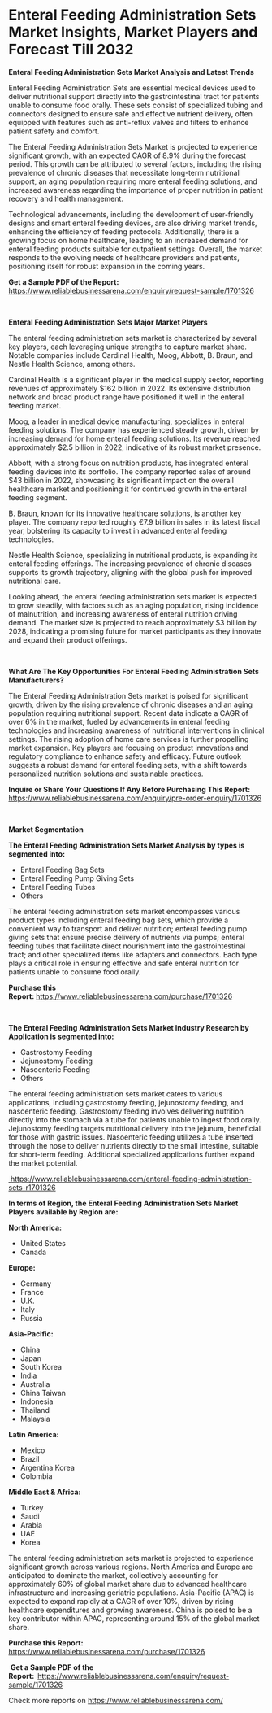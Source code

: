 <p><h1>Enteral Feeding Administration Sets Market Insights, Market Players and Forecast Till 2032</h1></p><p><strong>Enteral Feeding Administration Sets Market Analysis and Latest Trends</strong></p>
<p><p>Enteral Feeding Administration Sets are essential medical devices used to deliver nutritional support directly into the gastrointestinal tract for patients unable to consume food orally. These sets consist of specialized tubing and connectors designed to ensure safe and effective nutrient delivery, often equipped with features such as anti-reflux valves and filters to enhance patient safety and comfort.</p><p>The Enteral Feeding Administration Sets Market is projected to experience significant growth, with an expected CAGR of 8.9% during the forecast period. This growth can be attributed to several factors, including the rising prevalence of chronic diseases that necessitate long-term nutritional support, an aging population requiring more enteral feeding solutions, and increased awareness regarding the importance of proper nutrition in patient recovery and health management. </p><p>Technological advancements, including the development of user-friendly designs and smart enteral feeding devices, are also driving market trends, enhancing the efficiency of feeding protocols. Additionally, there is a growing focus on home healthcare, leading to an increased demand for enteral feeding products suitable for outpatient settings. Overall, the market responds to the evolving needs of healthcare providers and patients, positioning itself for robust expansion in the coming years.</p></p>
<p><strong>Get a Sample PDF of the Report:&nbsp;</strong> <a href="https://www.reliablebusinessarena.com/enquiry/request-sample/1701326?utm_campaign=2630&utm_medium=2&utm_source=Github&utm_content=ia&utm_term=27032025&utm_id=enteral-feeding-administration-sets">https://www.reliablebusinessarena.com/enquiry/request-sample/1701326</a></p>
<p>&nbsp;</p>
<p><strong>Enteral Feeding Administration Sets Major Market Players</strong></p>
<p><p>The enteral feeding administration sets market is characterized by several key players, each leveraging unique strengths to capture market share. Notable companies include Cardinal Health, Moog, Abbott, B. Braun, and Nestle Health Science, among others.</p><p>Cardinal Health is a significant player in the medical supply sector, reporting revenues of approximately $162 billion in 2022. Its extensive distribution network and broad product range have positioned it well in the enteral feeding market.</p><p>Moog, a leader in medical device manufacturing, specializes in enteral feeding solutions. The company has experienced steady growth, driven by increasing demand for home enteral feeding solutions. Its revenue reached approximately $2.5 billion in 2022, indicative of its robust market presence.</p><p>Abbott, with a strong focus on nutrition products, has integrated enteral feeding devices into its portfolio. The company reported sales of around $43 billion in 2022, showcasing its significant impact on the overall healthcare market and positioning it for continued growth in the enteral feeding segment.</p><p>B. Braun, known for its innovative healthcare solutions, is another key player. The company reported roughly €7.9 billion in sales in its latest fiscal year, bolstering its capacity to invest in advanced enteral feeding technologies.</p><p>Nestle Health Science, specializing in nutritional products, is expanding its enteral feeding offerings. The increasing prevalence of chronic diseases supports its growth trajectory, aligning with the global push for improved nutritional care.</p><p>Looking ahead, the enteral feeding administration sets market is expected to grow steadily, with factors such as an aging population, rising incidence of malnutrition, and increasing awareness of enteral nutrition driving demand. The market size is projected to reach approximately $3 billion by 2028, indicating a promising future for market participants as they innovate and expand their product offerings.</p></p>
<p>&nbsp;</p>
<p><strong>What Are The Key Opportunities For Enteral Feeding Administration Sets Manufacturers?</strong></p>
<p><p>The Enteral Feeding Administration Sets market is poised for significant growth, driven by the rising prevalence of chronic diseases and an aging population requiring nutritional support. Recent data indicate a CAGR of over 6% in the market, fueled by advancements in enteral feeding technologies and increasing awareness of nutritional interventions in clinical settings. The rising adoption of home care services is further propelling market expansion. Key players are focusing on product innovations and regulatory compliance to enhance safety and efficacy. Future outlook suggests a robust demand for enteral feeding sets, with a shift towards personalized nutrition solutions and sustainable practices.</p></p>
<p><strong>Inquire or Share Your Questions If Any Before Purchasing This Report:</strong> <a href="https://www.reliablebusinessarena.com/enquiry/pre-order-enquiry/1701326?utm_campaign=2630&utm_medium=2&utm_source=Github&utm_content=ia&utm_term=27032025&utm_id=enteral-feeding-administration-sets">https://www.reliablebusinessarena.com/enquiry/pre-order-enquiry/1701326</a></p>
<p>&nbsp;</p>
<p><strong>Market Segmentation</strong></p>
<p><strong>The Enteral Feeding Administration Sets Market Analysis by types is segmented into:</strong></p>
<p><ul><li>Enteral Feeding Bag Sets</li><li>Enteral Feeding Pump Giving Sets</li><li>Enteral Feeding Tubes</li><li>Others</li></ul></p>
<p><p>The enteral feeding administration sets market encompasses various product types including enteral feeding bag sets, which provide a convenient way to transport and deliver nutrition; enteral feeding pump giving sets that ensure precise delivery of nutrients via pumps; enteral feeding tubes that facilitate direct nourishment into the gastrointestinal tract; and other specialized items like adapters and connectors. Each type plays a critical role in ensuring effective and safe enteral nutrition for patients unable to consume food orally.</p></p>
<p><strong>Purchase this Report:&nbsp;</strong><a href="https://www.reliablebusinessarena.com/purchase/1701326?utm_campaign=2630&utm_medium=2&utm_source=Github&utm_content=ia&utm_term=27032025&utm_id=enteral-feeding-administration-sets">https://www.reliablebusinessarena.com/purchase/1701326</a></p>
<p>&nbsp;</p>
<p><strong>The Enteral Feeding Administration Sets Market Industry Research by Application is segmented into:</strong></p>
<p><ul><li>Gastrostomy Feeding</li><li>Jejunostomy Feeding</li><li>Nasoenteric Feeding</li><li>Others</li></ul></p>
<p><p>The enteral feeding administration sets market caters to various applications, including gastrostomy feeding, jejunostomy feeding, and nasoenteric feeding. Gastrostomy feeding involves delivering nutrition directly into the stomach via a tube for patients unable to ingest food orally. Jejunostomy feeding targets nutritional delivery into the jejunum, beneficial for those with gastric issues. Nasoenteric feeding utilizes a tube inserted through the nose to deliver nutrients directly to the small intestine, suitable for short-term feeding. Additional specialized applications further expand the market potential.</p></p>
<p><a href="https://www.reliablebusinessarena.com/enteral-feeding-administration-sets-r1701326?utm_campaign=2630&utm_medium=2&utm_source=Github&utm_content=ia&utm_term=27032025&utm_id=enteral-feeding-administration-sets">&nbsp;https://www.reliablebusinessarena.com/enteral-feeding-administration-sets-r1701326</a></p>
<p><strong>In terms of Region, the Enteral Feeding Administration Sets Market Players available by Region are:</strong></p>
<p>
    <p> <strong> North America: </strong>
        <ul>
            <li>United States</li>
            <li>Canada</li>
        </ul>
        </p> 
    <p> <strong> Europe: </strong>
        <ul>
            <li>Germany</li>
            <li>France</li>
            <li>U.K.</li>
            <li>Italy</li>
            <li>Russia</li>
        </ul>
        </p> 
    <p> <strong> Asia-Pacific: </strong>
        <ul>
            <li>China</li>
            <li>Japan</li>
            <li>South Korea</li>
            <li>India</li>
            <li>Australia</li>
            <li>China Taiwan</li>
            <li>Indonesia</li>
            <li>Thailand</li>
            <li>Malaysia</li>
        </ul>
        </p> 
    <p> <strong> Latin America: </strong>
        <ul>
            <li>Mexico</li>
            <li>Brazil</li>
            <li>Argentina Korea</li>
            <li>Colombia</li>
        </ul>
        </p> 
    <p> <strong> Middle East & Africa: </strong>
        <ul>
            <li>Turkey</li>
            <li>Saudi</li>
            <li>Arabia</li>
            <li>UAE</li>
            <li>Korea</li>
        </ul>
    </p>
    </p>
<p><p>The enteral feeding administration sets market is projected to experience significant growth across various regions. North America and Europe are anticipated to dominate the market, collectively accounting for approximately 60% of global market share due to advanced healthcare infrastructure and increasing geriatric populations. Asia-Pacific (APAC) is expected to expand rapidly at a CAGR of over 10%, driven by rising healthcare expenditures and growing awareness. China is poised to be a key contributor within APAC, representing around 15% of the global market share.</p></p>
<p><strong>Purchase this Report: </strong><a href="https://www.reliablebusinessarena.com/purchase/1701326?utm_campaign=2630&utm_medium=2&utm_source=Github&utm_content=ia&utm_term=27032025&utm_id=enteral-feeding-administration-sets">https://www.reliablebusinessarena.com/purchase/1701326</a></p>
<p>&nbsp;<strong>Get a Sample PDF of the Report:&nbsp;&nbsp;</strong><a href="https://www.reliablebusinessarena.com/enquiry/request-sample/1701326?utm_campaign=2630&utm_medium=2&utm_source=Github&utm_content=ia&utm_term=27032025&utm_id=enteral-feeding-administration-sets">https://www.reliablebusinessarena.com/enquiry/request-sample/1701326</a></p>
<p><strong></strong></p>
<p>Check more reports on <a href="https://www.reliablebusinessarena.com/?utm_campaign=2630&utm_medium=2&utm_source=Github&utm_content=ia&utm_term=27032025&utm_id=enteral-feeding-administration-sets">https://www.reliablebusinessarena.com/</a></p>